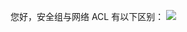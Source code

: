 您好，安全组与网络 ACL 有以下区别：
![](http://imgcache.tce.fsphere.cn/static/mc.qcloudimg.com/static/img/76cfef7865d70048973d7d9126d383a5/image.png)

